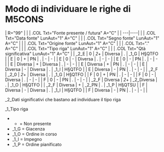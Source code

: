 # Modo di individuare le righe di M5CONS

|  R="99" |
| 
| .COL Txt="Fonte presente / futura" A="C" |
| ---|----|
| 
| .COL Txt="Data fonte" LunAut="1" A="C" |
| 
| .COL Txt="Segno fonte" LunAut="1" A="C" |
| 
| .COL Txt="Origine fonte" LunAut="1" A="C" |
| 
| .COL Txt="." A="C" |
| 
| .COL Txt="Tipo riga" LunAut="1" A="C" |
| 
| .COL Txt="Qtà significativa" LunAut="1" A="C" |
|  _2_E | 0  | _2_+ | Diversa | . | _1_G | H§QTFO |
|  E | 0  | + | PN | . | - | - |
|  E | 0  | - | Diversa | . | - | - |
|  E | 0  | - | PN | . | - | - |
|  E | Diversa  | + | Diversa | . | - | - |
|  E | Diversa  | + | PN | . | - | - |
|  E | Diversa  | - | Diversa | . | _1_I | H§QTFO |
|  E | Diversa  | - | PN | . | - | - |
|  _2_F | _2_0  | _2_+ | Diversa | . | _1_G | H§QTFO |
|  F | 0  | + | PN | . | - | - |
|  F | 0  | - | Diversa | . | - | - |
|  F | 0  | - | PN | . | - | - |
|  _2_F | Diversa  | _2_+ | _2_Diversa | . | _1_O | H§QTFO |
|  _2_F | Diversa  | + | _2_PN | . | _1_P | H§QTSU |
|  F | Diversa  | - | Diversa | . | _1_I | H§QTFO |
|  F | Diversa  | - | PN | . | - | - |
| 


_2_Dati significativi che bastano ad individuare il tipo riga

_1_Tipo riga
 * - = Non presente
 * _1_G = Giacenza
 * _1_O = Ordine in corso
 * _1_I = Impegno
 * _1_P = Ordine pianificato
